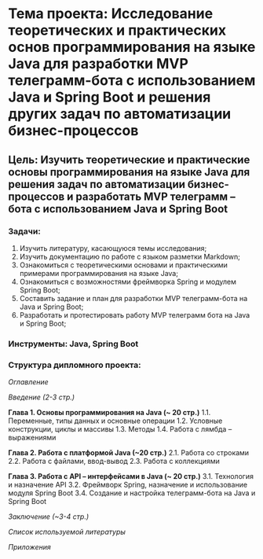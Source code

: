 # **Тема проекта**: Исследование теоретических и практических основ программирования на языке Java для разработки MVP телеграмм-бота с использованием Java и Spring Boot и решения других задач по автоматизации бизнес-процессов

## **Цель**: Изучить теоретические и практические основы программирования на языке Java для решения задач по автоматизации бизнес-процессов и разработать MVP телеграмм – бота с использованием Java и Spring Boot

### **Задачи**:
1. Изучить литературу, касающуюся темы исследования;
2. Изучить документацию по работе с языком разметки Markdown;
3. Ознакомиться с теоретическими основами и практическими примерами программирования на языке Java;
4. Ознакомиться с возможностями фреймворка Spring и модулем Spring Boot;
5. Составить задание и план для разработки MVP телеграмм-бота на Java и Spring Boot;
6. Разработать и протестировать работу MVP телеграмм бота на Java и Spring Boot;

### **Инструменты**:  Java, Spring Boot 

### **Структура дипломного проекта**:

_Оглавление_

_Введение (2-3 стр.)_

**Глава 1. Основы программирования на Java (~ 20 стр.)**
1.1. Переменные, типы данных и основные операции
1.2. Условные конструкции, циклы и массивы
1.3. Методы
1.4. Работа с лямбда – выражениями  

**Глава 2. Работа с платформой Java (~20 стр.)**
2.1. Работа со строками
2.2. Работа с файлами, ввод-вывод
2.3. Работа с коллекциями

**Глава 3. Работа c API – интерфейсами в Java (~ 20 стр.)**
3.1. Технология и назначение API
3.2. Фреймворк Spring, назначение и использование модуля Spring Boot 
3.4. Создание и настройка телеграмм-бота на Java и Spring Boot

_Заключение (~3-4 стр.)_

_Список используемой литературы_

_Приложения_
